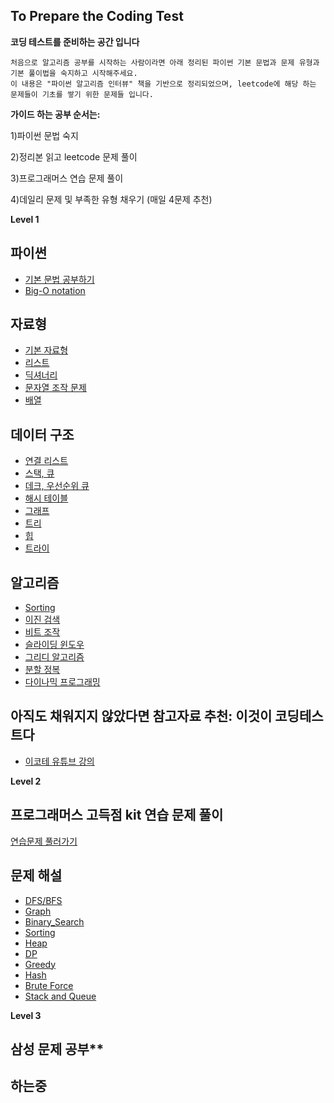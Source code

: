 ## To Prepare the Coding Test
**코딩 테스트를 준비하는 공간 입니다**

    처음으로 알고리즘 공부를 시작하는 사람이라면 아래 정리된 파이썬 기본 문법과 문제 유형과 기본 풀이법을 숙지하고 시작해주세요. 
    이 내용은 "파이썬 알고리즘 인터뷰" 책을 기반으로 정리되었으며, leetcode에 해당 하는 문제들이 기초를 쌓기 위한 문제들 입니다. 

**가이드 하는 공부 순서는:**

1)파이썬 문법 숙지

2)정리본 읽고 leetcode 문제 풀이

3)프로그래머스 연습 문제 풀이

4)데일리 문제 및 부족한 유형 채우기 (매일 4문제 추천)

**Level 1**

## 파이썬
  -  [기본 문법 공부하기](https://joyfulbean.notion.site/Python-b0e645f2394d40b093c00138e19772d7)
  -  [Big-O notation](https://joyfulbean.notion.site/Big-O-e49e082e7e654466972b9ebbd194d942)

## 자료형
  -  [기본 자료형](https://joyfulbean.notion.site/ff4597f33cf2429ba31ed4dd1aa5bab3)
  -  [리스트](https://joyfulbean.notion.site/c3a1b694c1584c19893a5906e2fd01ab)
  -  [딕셔너리](https://joyfulbean.notion.site/c3a1b694c1584c19893a5906e2fd01ab)
  -  [문자열 조작 문제](https://joyfulbean.notion.site/bb9039e7ebf344a58862571980e34c7f)
  -  [배열](https://joyfulbean.notion.site/a4a40b7b9f9a4b259880b0cc28b74b71)

## 데이터 구조
  -  [연결 리스트](https://joyfulbean.notion.site/cb5be0fee6ab4019a398d14a0c3c6f48)
  -  [스택, 큐](https://joyfulbean.notion.site/272c6fa71520495ab9708a04dba092dd)
  -  [데크, 우선순위 큐](https://joyfulbean.notion.site/075fc4c868a94f42b5f24342b1817deb)
  -  [해시 테이블](https://joyfulbean.notion.site/057f5e79be8a470ebfb8ec6903e10bf7)
  -  [그래프](https://joyfulbean.notion.site/Graph-f45d5aefd0ee4e7fa037fa761290ee6e)
  -  [트리](https://joyfulbean.notion.site/Tree-a9917696d0c94a14a849f5d34e0aa0c8)
  -  [힙](https://joyfulbean.notion.site/Heap-3dc11e5582864c76af9995234c1dcf3e)
  -  [트라이](https://joyfulbean.notion.site/b4cdc553c88d4a5c80d19b169826e6ae)

## 알고리즘
  -  [Sorting](https://joyfulbean.notion.site/Sorting-09f5a7febfef40608ecc2d7626a4502b)
  -  [이진 검색](https://joyfulbean.notion.site/dfbaceaf4fd549a8afc86a9229930b7f)
  -  [비트 조작](https://joyfulbean.notion.site/c966481739364e9a983bbbc8aad288d7)
  -  [슬라이딩 윈도우](https://joyfulbean.notion.site/ee04414a99ca4c29b3658f83d10d6347)
  -  [그리디 알고리즘](https://joyfulbean.notion.site/bc0f0b9bf37f4708ba154078a31905e1)
  -  [분할 정복](https://joyfulbean.notion.site/19d56dc3acc64950afe66be5301a2943)
  -  [다이나믹 프로그래밍](https://joyfulbean.notion.site/DP-43a66e45b0864021b13155400c2ed1a4)


## 아직도 채워지지 않았다면 참고자료 추천: 이것이 코딩테스트다
  -  [이코테 유튜브 강의](https://www.youtube.com/watch?v=m-9pAwq1o3w&list=PLRx0vPvlEmdAghTr5mXQxGpHjWqSz0dgC)

**Level 2**
## 프로그래머스 고득점 kit 연습 문제 풀이
[연습문제 풀러가기](https://programmers.co.kr/learn/challenges)

## 문제 해설
-  [DFS/BFS](https://joyfulbean.notion.site/DFS-BFS-2e580c36a2414d4087afb1e5209157ef)
-  [Graph](https://joyfulbean.notion.site/Graph-211c4059e4b34befadf41eaf6bc2160a)
-  [Binary_Search](https://joyfulbean.notion.site/Binary_Search-2cf933a3a96a4338aec2e96931f2cd8c)
-  [Sorting](https://joyfulbean.notion.site/Sorting-28f6b47967764f40812cf124b73f348b)
-  [Heap](https://joyfulbean.notion.site/Heap-7859887d1e004a908f36891bd0783b0f)
-  [DP](https://joyfulbean.notion.site/DP-fd9ae22115204216b22f6e9d7a09c083)
-  [Greedy](https://joyfulbean.notion.site/Greedy-2be6d3c82dab40368141ed23430f521b)
-  [Hash](https://joyfulbean.notion.site/Hash-6cf273bc6d9940a88147e5d96b2e600b)
-  [Brute Force](https://joyfulbean.notion.site/9914caa40ad04ade96ab795a80ef6455)
-  [Stack and Queue](https://joyfulbean.notion.site/b82cb8e7430f4e34a8e82c43d9143239)

**Level 3**
## 삼성 문제 공부**
## 하는중